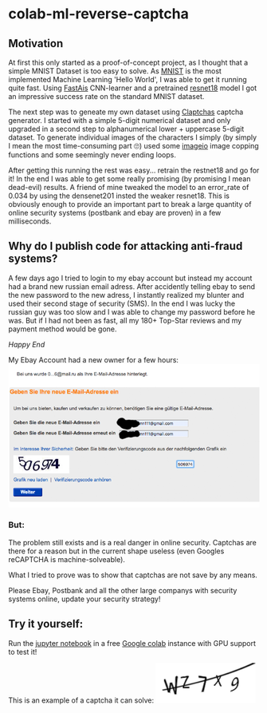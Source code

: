 # colab-ml-reverse-captcha

## Motivation
At first this only started as a proof-of-concept project, as I thought that a simple MNIST Dataset is too easy to solve.
As [MNIST](https://en.wikipedia.org/wiki/MNIST_database) is the most implemented Machine Learning 'Hello World', I was able to get it running quite fast. Using [FastAis](https://www.fast.ai/) CNN-learner and a pretrained [resnet18](https://download.pytorch.org/models/resnet18-5c106cde.pth) model I got an impressive success rate on the standard MNIST dataset. 

The next step was to geneate my own dataset using [Claptchas](https://pypi.org/project/claptcha/) captcha generator. I started with a simple 5-digit numerical dataset and only upgraded in a second step to alphanumerical lower + uppercase 5-digit dataset. To generate individual images of the characters I simply (by simply I mean the most time-consuming part 🙄) used some [imageio](https://pypi.org/project/imageio/) image copping functions and some seemingly never ending loops.

After getting this running the rest was easy... retrain the restnet18 and go for it! 
In the end I was able to get some really promising (by promising I mean dead-evil) results. A friend of mine tweaked the model to an error_rate of 0.034 by using the densenet201 insted the weaker resnet18. This is obviously enough to provide an important part to break a large quantity of online security systems (postbank and ebay are proven) in a few milliseconds.


## Why do I publish code for attacking anti-fraud systems?
A few days ago I tried to login to my ebay account but instead my account had a brand new russian email adress. After accidently telling ebay to send the new password to the new adress, I instantly realized my blunter and used their second stage of security (SMS). In the end I was lucky the russian guy was too slow and I was able to change my password before he was. But if I had not been as fast, all my 180+ Top-Star reviews and my payment method would be gone. 

*Happy End*


My Ebay Account had a new owner for a few hours:
![ebay screenshot](/ebay.png "ebay screenshot" )


### But:
The problem still exists and is a real danger in online security. Captchas are there for a reason but in the current shape useless (even Googles reCAPTCHA is machine-solveable). 

What I tried to prove was to show that captchas are not save by any means. 

Please Ebay, Postbank and all the other large companys with security systems online, update your security strategy!



## Try it yourself:
Run the [jupyter notebook](https://colab.research.google.com/github/Neumi/colab-ml-reverse-captcha/blob/master/captch_ml_solver_all_chars.ipynb) in a free [Google colab](https://colab.research.google.com) instance with GPU support to test it!

This is an example of a captcha it can solve:
![Image of Captcha](https://raw.githubusercontent.com/Neumi/colab-ml-reverse-captcha/master/222656830282970083.png)
